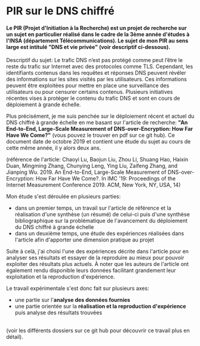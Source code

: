 # PIR sur le DNS chiffré
#### Le PIR (Projet d'Initiation à la Recherche) est un projet de recherche sur un sujet en particulier réalisé dans le cadre de la 3ème année d'études à l'INSA (département Télécommunications). Le sujet de mon PIR au sens large est intitulé "DNS et vie privée" (voir descriptif ci-dessous). 

Descriptif du sujet: Le trafic DNS n’est pas protégé comme peut l’être le reste du trafic sur Internet avec
des protocoles comme TLS. Cependant, les identifiants contenus dans les requêtes et réponses DNS
peuvent révéler des informations sur les sites visités par les utilisateurs. Ces informations peuvent
être exploitées pour mettre en place une surveillance des utilisateurs ou pour censurer certains
contenus. Plusieurs initiatives récentes vises à protéger le contenu du trafic DNS et sont en cours de
déploiement à grande échelle.

Plus précisément, je me suis penchée sur le déploiement récent et actuel du DNS chiffré à grande échelle en me basant sur l'article de recherche: **"An End-to-End,
Large-Scale Measurement of DNS-over-Encryption: How Far Have We Come?"** (vous pouvez le trouver en pdf sur ce git hub). Ce document date de octobre 2019  et contient une étude du sujet au cours de cette même année, il y alors deux ans.

(référence de l'article: Chaoyi Lu, Baojun Liu, Zhou Li, Shuang Hao, Haixin Duan, Mingming Zhang,
Chunying Leng, Ying Liu, Zaifeng Zhang, and Jianping Wu. 2019. An End-to-End,
Large-Scale Measurement of DNS-over-Encryption: How Far Have We Come?.
In IMC '19: Proceedings of the Internet Measurement Conference 2019. ACM, New
York, NY, USA, 14)

Mon étude s'est déroulée en plusieurs parties:

- dans un premier temps, un travail sur l'article de référence et la réalisation d'une synthèse (un résumé) de celui-ci puis d'une synthèse bibliographique sur la problématique de l'avancement du déploiement du DNS chiffré à grande échelle
- dans un deuxième temps, une étude des expériences réalisées dans l'article afin d'apporter une dimension pratique au projet

Suite à celà, j'ai choisi l'une des expériences décrite dans l'article pour en analyser ses résultats et essayer de la reproduire au mieux pour pouvoir exploiter des résultats plus actuels. À noter que les auteurs de l'article ont également rendu disponible leurs données facilitant grandement leur exploitation et la reproduction d'expérience.

Le travail expérimentale s'est donc fait sur plusieurs axes:

- une partie sur l'**analyse des données fournies**
- une partie orientée sur la **réalisation et la reproduction d'expérience** puis analyse des résultats trouvées

\
(voir les différents dossiers sur ce git hub pour découvrir ce travail plus en détail).
